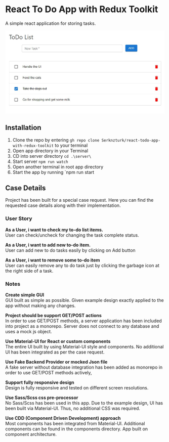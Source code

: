 # React To Do App with Redux Toolkit

A simple react application for storing tasks. 

![React To Do App Screenshot](http://github.com/Serknzturk/react-todo-app-with-redux-toolkit/blob/main/public/screenshot.jpg?raw=true)


## Installation

 1. Clone the repo by entering `gh repo clone Serknzturk/react-todo-app-with-redux-toolkit` to your terminal
 2. Open app directory in your Terminal
 3. CD into server directory `cd .\server\`
 4. Start server `npm run watch`
 5. Open another terminal in root app directory
 6. Start the app by running `npm run start

## Case Details
Project has been built for a special case request. Here you can find the requested case details along with their implementation.

### User Story
**As a User, i want to check my to-do list items.**\
User can check/uncheck for changing the task complete status.

**As a User, i want to add new to-do item.**\
User can add new to do tasks easily by clicking on Add button

**As a User, i want to remove some to-do item**\
User can easily remove any to do task just by clicking the garbage icon at the right side of a task.

### Notes
**Create simple GUI**\
GUI built as simple as possible. Given example design exactly applied to the app without making any changes.

**Project should be support GET/POST actions**\
In order to use GET/POST methods, a server application has been included into project as a monorepo. Server does not connect to any database and uses a mock js object.

**Use Material-UI for React or custom components**\
The entire UI built by using Material-UI style and components. No additional UI has been integrated as per the case request.

**Use Fake Backend Provider or mocked Json file**\
A fake server without database integration has been added as monorepo in order to use GET/POST methods actively, 

**Support fully responsive design**\
Design is fully responsive and tested on different screen resolutions.

**Use Sass/Scss css pre-processor**\
No Sass/Scss has been used in this app. Due to the example design, UI has been built via Material-UI. Thus, no additional CSS was required. 

**Use CDD (Component Driven Development) approach**\
Most components has been integrated from Material-UI. Additional components can be found in the components directory. App built on component architecture.
